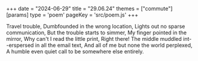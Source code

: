 +++
date = "2024-06-29"
title = "29.06.24"
themes = ["commute"]
[params]
  type = 'poem'
  pageKey = 'src/poem.js'
+++

Travel trouble,
Dumbfounded in the wrong location,
Lights out no sparse communication,
But the trouble starts to simmer,
My finger pointed in the mirror,
Why can't I read the little print,
Right there! The middle muddled int-
-erspersed in all the email text,
And all of me but none the world perplexed,
A humble even quiet call to be somewhere else entirely.
